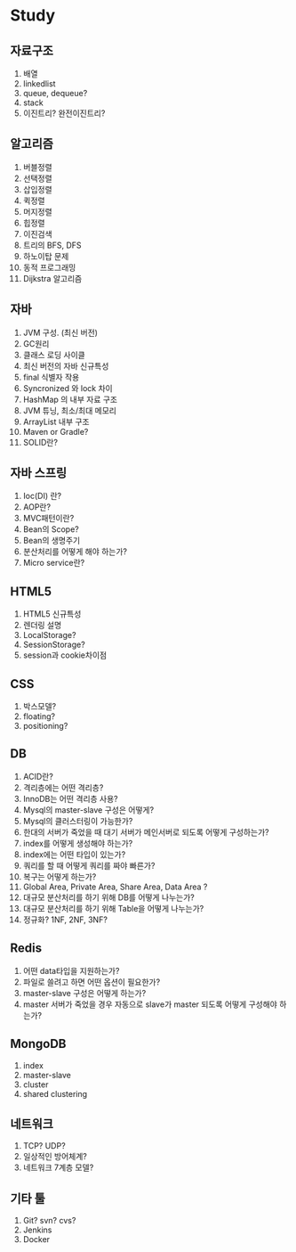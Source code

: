 # Study

## 자료구조
1. 배열
1. linkedlist
1. queue, dequeue?
1. stack
1. 이진트리? 완전이진트리?

## 알고리즘
1. 버블정렬
1. 선택정렬
1. 삽입정렬
1. 퀵정렬
1. 머지정렬
1. 힙정렬
1. 이진검색
1. 트리의 BFS, DFS
1. 하노이탑 문제
1. 동적 프로그래밍
1. Dijkstra 알고리즘

## 자바
1. JVM 구성. (최신 버전)
1. GC원리
1. 클래스 로딩 사이클
1. 최신 버전의 자바 신규특성
1. final 식별자 작용
1. Syncronized 와 lock 차이
1. HashMap 의 내부 자료 구조
1. JVM 튜닝, 최소/최대 메모리 
1. ArrayList 내부 구조
1. Maven or Gradle?
1. SOLID란?

## 자바 스프링
1. Ioc(DI) 란?
1. AOP란?
1. MVC패턴이란?
1. Bean의 Scope?
1. Bean의 생명주기
1. 분산처리를 어떻게 해야 하는가?
1. Micro service란?

## HTML5
1. HTML5 신규특성
1. 렌더링 설명
1. LocalStorage?
1. SessionStorage?
1. session과 cookie차이점 

## CSS
1. 박스모델?
1. floating?
1. positioning?

## DB
1. ACID란?
1. 격리층에는 어떤 격리층?
1. InnoDB는 어떤 격리층 사용?
1. Mysql의 master-slave 구성은 어떻게?
1. Mysql의 클러스터링이 가능한가?
1. 한대의 서버가 죽었을 때 대기 서버가 메인서버로 되도록 어떻게 구성하는가?
1. index를 어떻게 생성해야 하는가?
1. index에는 어떤 타입이 있는가?
1. 쿼리를 할 때 어떻게 쿼리를 짜야 빠른가?
1. 복구는 어떻게 하는가?
1. Global Area, Private Area, Share Area, Data Area ? 
1. 대규모 분산처리를 하기 위해 DB를 어떻게 나누는가?
1. 대규모 분산처리를 하기 위해 Table을 어떻게 나누는가?
1. 정규화? 1NF, 2NF, 3NF?

## Redis
1. 어떤 data타입을 지원하는가?
1. 파일로 쓸려고 하면 어떤 옵션이 필요한가?
1. master-slave 구성은 어떻게 하는가?
1. master 서버가 죽었을 경우 자동으로 slave가 master 되도록 어떻게 구성해야 하는가?

## MongoDB
1. index 
1. master-slave
1. cluster
1. shared clustering 

## 네트워크
1. TCP? UDP?
1. 일상적인 방어체계?
1. 네트워크 7계층 모델?

## 기타 툴
1. Git? svn? cvs?
1. Jenkins
1. Docker

